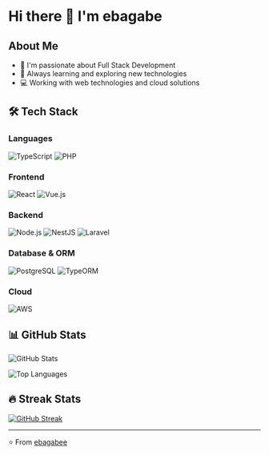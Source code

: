 # Hi there 👋 I'm ebagabe

## About Me
- 🔭 I'm passionate about Full Stack Development
- 🌱 Always learning and exploring new technologies
- 💻 Working with web technologies and cloud solutions

## 🛠️ Tech Stack

### Languages
![TypeScript](https://img.shields.io/badge/TypeScript-007ACC?style=for-the-badge&logo=typescript&logoColor=white)
![PHP](https://img.shields.io/badge/PHP-777BB4?style=for-the-badge&logo=php&logoColor=white)

### Frontend
![React](https://img.shields.io/badge/React-20232A?style=for-the-badge&logo=react&logoColor=61DAFB)
![Vue.js](https://img.shields.io/badge/Vue.js-35495E?style=for-the-badge&logo=vue.js&logoColor=4FC08D)

### Backend
![Node.js](https://img.shields.io/badge/Node.js-43853D?style=for-the-badge&logo=node.js&logoColor=white)
![NestJS](https://img.shields.io/badge/NestJS-E0234E?style=for-the-badge&logo=nestjs&logoColor=white)
![Laravel](https://img.shields.io/badge/Laravel-FF2D20?style=for-the-badge&logo=laravel&logoColor=white)

### Database & ORM
![PostgreSQL](https://img.shields.io/badge/PostgreSQL-316192?style=for-the-badge&logo=postgresql&logoColor=white)
![TypeORM](https://img.shields.io/badge/TypeORM-E83524?style=for-the-badge&logo=typeorm&logoColor=white)

### Cloud
![AWS](https://img.shields.io/badge/Amazon_AWS-232F3E?style=for-the-badge&logo=amazon-aws&logoColor=white)

## 📊 GitHub Stats

![GitHub Stats](https://github-readme-stats.vercel.app/api?username=ebagabee&theme=radical&show_icons=true)

![Top Languages](https://github-readme-stats.vercel.app/api/top-langs/?username=ebagabee&layout=compact&theme=radical)

## 🔥 Streak Stats
[![GitHub Streak](https://github-readme-streak-stats.herokuapp.com/?user=ebagabee&theme=radical)](https://git.io/streak-stats)

---
⭐️ From [ebagabee](https://github.com/ebagabee)
